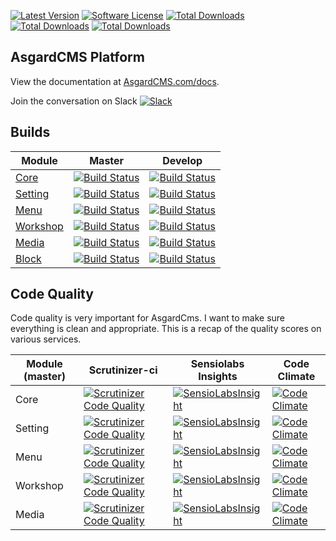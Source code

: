 [![Latest Version](https://img.shields.io/github/release/asgardcms/platform.svg?style=flat-square)](https://github.com/asgardcms/platform/releases)
[![Software License](https://img.shields.io/badge/license-MIT-brightgreen.svg?style=flat-square)](LICENSE.md)
[![Total Downloads](https://img.shields.io/packagist/dd/asgardcms/platform.svg?style=flat-square)](https://packagist.org/packages/asgardcms/platform)
[![Total Downloads](https://img.shields.io/packagist/dm/asgardcms/platform.svg?style=flat-square)](https://packagist.org/packages/asgardcms/platform)
[![Total Downloads](https://img.shields.io/packagist/dt/asgardcms/platform.svg?style=flat-square)](https://packagist.org/packages/asgardcms/platform)

## AsgardCMS Platform

View the documentation at [AsgardCMS.com/docs](http://asgardcms.com/docs/).

Join the conversation on Slack [![Slack](http://slack.asgardcms.com/badge.svg)](http://slack.asgardcms.com/)

## Builds

| Module | Master | Develop |
| ---------------- | --------------- | --------------- |
| [Core](https://github.com/AsgardCms/Core)  | [![Build Status](https://travis-ci.org/AsgardCms/Core.svg?branch=master)](https://travis-ci.org/AsgardCms/Core) | [![Build Status](https://travis-ci.org/AsgardCms/Core.svg?branch=develop)](https://travis-ci.org/AsgardCms/Core)
| [Setting](https://github.com/AsgardCms/Setting)  | [![Build Status](https://travis-ci.org/AsgardCms/Setting.svg?branch=master)](https://travis-ci.org/AsgardCms/Setting) | [![Build Status](https://travis-ci.org/AsgardCms/Setting.svg?branch=develop)](https://travis-ci.org/AsgardCms/Setting)
| [Menu](https://github.com/AsgardCms/Menu)  | [![Build Status](https://travis-ci.org/AsgardCms/Menu.svg?branch=master)](https://travis-ci.org/AsgardCms/Menu) | [![Build Status](https://travis-ci.org/AsgardCms/Menu.svg?branch=develop)](https://travis-ci.org/AsgardCms/Menu)
| [Workshop](https://github.com/AsgardCms/Workshop)  | [![Build Status](https://travis-ci.org/AsgardCms/Workshop.svg?branch=master)](https://travis-ci.org/AsgardCms/Workshop) | [![Build Status](https://travis-ci.org/AsgardCms/Workshop.svg?branch=develop)](https://travis-ci.org/AsgardCms/Workshop)
| [Media](https://github.com/AsgardCms/Media)  | [![Build Status](https://travis-ci.org/AsgardCms/Media.svg?branch=master)](https://travis-ci.org/AsgardCms/Media) | [![Build Status](https://travis-ci.org/AsgardCms/Media.svg?branch=develop)](https://travis-ci.org/AsgardCms/Media)
| [Block](https://github.com/AsgardCms/Block) | [![Build Status](https://travis-ci.org/AsgardCms/Block.svg?branch=master)](https://travis-ci.org/AsgardCms/Block) | [![Build Status](https://travis-ci.org/AsgardCms/Block.svg?branch=develop)](https://travis-ci.org/AsgardCms/Block)

## Code Quality

Code quality is very important for AsgardCms. I want to make sure everything is clean and appropriate. This is a recap of the quality scores on various services.

| Module (master) | Scrutinizer-ci | Sensiolabs Insights | Code Climate |
| --------------- | -------------- | ------------------- | ------------ |
| Core | [![Scrutinizer Code Quality](https://scrutinizer-ci.com/g/AsgardCms/Core/badges/quality-score.png?b=master)](https://scrutinizer-ci.com/g/AsgardCms/Core/?branch=master) | [![SensioLabsInsight](https://insight.sensiolabs.com/projects/57e26b38-6275-4608-96e2-44047aaed5c2/mini.png)](https://insight.sensiolabs.com/projects/57e26b38-6275-4608-96e2-44047aaed5c2) | [![Code Climate](https://codeclimate.com/github/AsgardCms/Core/badges/gpa.svg)](https://codeclimate.com/github/AsgardCms/Core) |
| Setting | [![Scrutinizer Code Quality](https://scrutinizer-ci.com/g/AsgardCms/Setting/badges/quality-score.png?b=master)](https://scrutinizer-ci.com/g/AsgardCms/Setting/?branch=master) | [![SensioLabsInsight](https://insight.sensiolabs.com/projects/92d544b4-a3ca-4c2a-9ffd-0741c521cb14/mini.png)](https://insight.sensiolabs.com/projects/92d544b4-a3ca-4c2a-9ffd-0741c521cb14) | [![Code Climate](https://codeclimate.com/github/AsgardCms/Setting/badges/gpa.svg)](https://codeclimate.com/github/AsgardCms/Setting) |
| Menu | [![Scrutinizer Code Quality](https://scrutinizer-ci.com/g/AsgardCms/Menu/badges/quality-score.png?b=master)](https://scrutinizer-ci.com/g/AsgardCms/Menu/?branch=master) | [![SensioLabsInsight](https://insight.sensiolabs.com/projects/f6ca068c-662b-4606-9bee-262abc858f02/mini.png)](https://insight.sensiolabs.com/projects/f6ca068c-662b-4606-9bee-262abc858f02) | [![Code Climate](https://codeclimate.com/github/AsgardCms/Menu/badges/gpa.svg)](https://codeclimate.com/github/AsgardCms/Menu) |
| Workshop | [![Scrutinizer Code Quality](https://scrutinizer-ci.com/g/AsgardCms/Workshop/badges/quality-score.png?b=master)](https://scrutinizer-ci.com/g/AsgardCms/Workshop/?branch=master) | [![SensioLabsInsight](https://insight.sensiolabs.com/projects/d6258dc8-cd2a-4288-94a5-8a8089e6609e/mini.png)](https://insight.sensiolabs.com/projects/d6258dc8-cd2a-4288-94a5-8a8089e6609e) | [![Code Climate](https://codeclimate.com/github/AsgardCms/Workshop/badges/gpa.svg)](https://codeclimate.com/github/AsgardCms/Workshop) |
| Media | [![Scrutinizer Code Quality](https://scrutinizer-ci.com/g/AsgardCms/Media/badges/quality-score.png?b=master)](https://scrutinizer-ci.com/g/AsgardCms/Media/?branch=master) | [![SensioLabsInsight](https://insight.sensiolabs.com/projects/648270bf-8b9c-4994-b006-a948fef307b2/mini.png)](https://insight.sensiolabs.com/projects/648270bf-8b9c-4994-b006-a948fef307b2) | [![Code Climate](https://codeclimate.com/github/AsgardCms/Media/badges/gpa.svg)](https://codeclimate.com/github/AsgardCms/Media) |

